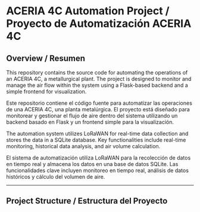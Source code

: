 # ACERIA 4C Automation Project / Proyecto de Automatización ACERIA 4C

## Overview / Resumen
This repository contains the source code for automating the operations of an ACERIA 4C, a metallurgical plant. The project is designed to monitor and manage the air flow within the system using a Flask-based backend and a simple frontend for visualization.

Este repositorio contiene el código fuente para automatizar las operaciones de una ACERIA 4C, una planta metalúrgica. El proyecto está diseñado para monitorear y gestionar el flujo de aire dentro del sistema utilizando un backend basado en Flask y un frontend simple para la visualización.

The automation system utilizes LoRaWAN for real-time data collection and stores the data in a SQLite database. Key functionalities include real-time monitoring, historical data analysis, and air volume calculation.

El sistema de automatización utiliza LoRaWAN para la recolección de datos en tiempo real y almacena los datos en una base de datos SQLite. Las funcionalidades clave incluyen monitoreo en tiempo real, análisis de datos históricos y cálculo del volumen de aire.

---

## Project Structure / Estructura del Proyecto
